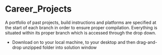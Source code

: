 # Career_Projects
A portfolio of past projects, build instructions and platforms are specified at the start of each branch in order to ensure proper compilation.  Everything is situated within its proper branch which is accessed through the drop down.   

* Download on to your local machine, to your desktop and then drag-and-drop unzipped folder into solution window
